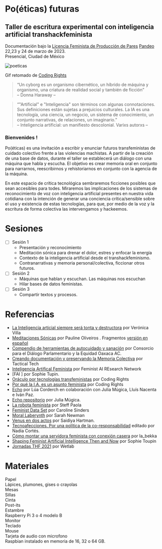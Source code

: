 # Po(éticas) futuras
## Taller de escritura experimental con inteligencia artificial transhackfeminista
Documentación bajo la [Licencia Feminista de Producción de Pares](https://labekka.red/licencia-f2f/)
[Pandeo](https://www.pandeo.info/)   
22,23 y 24 de marzo de 2023.  
Presencial, Ciudad de México

![poeticas](https://media.giphy.com/media/v1.Y2lkPTc5MGI3NjExZjk3ZTQ1MGJhOGNkY2E5YjYyMjY4NmFlZDg4MWEyYmNhNDcxOGUxNyZjdD1n/li0s0yrz011JbkXbO9/giphy.gif)  

Gif retomado de [Coding Rights](https://giphy.com/gifs/codingrights-tech-speculative-transfeministech-li0s0yrz011JbkXbO9)

>“Un cyborg es un organismo cibernético, un híbrido de máquina y organismo, una criatura de realidad social y también de ficción”  
>– Donna Haraway –

>“"Artificial" e "Inteligencia" son términos con algunas connotaciones. Sus definiciones están sujetas a prejuicios culturales. La IA es una tecnología, una ciencia, un negocio, un sistema de conocimiento, un conjunto narrativas, de relaciones, un imaginario.”  
>–  Inteligencia artificial: un manifiesto descolonial. Varixs autorxs –

### Bienvenides ! 
Po(éticas) es una invitación a escribir y enunciar futuros transfeministas de cuidado colectivo frente a las violencias machistas. A partir de la creación de una base de datos, durante el taller se establecerá un diálogo con una máquina que habla y escucha. El objetivo es crear memoria oral en conjunto para narrarnos, reescribirnos y rehistoriarnos en conjunto con la agencia de la máquina.

En este espacio de crítica tecnológica sembraremos ficciones posibles que sean accesibles para todes. Miraremos las implicaciones de los sistemas de reconocimiento de voz con inteligencia artificial presentes en nuestra vida cotidiana con la intención de generar una conciencia crítica/sensible sobre el uso y existencia de estas tecnologías, para que, por medio de la voz y la escritura de forma colectiva las intervengamos y hackeemos.

# Sesiones 
 - [ ] Sesión 1 
 	- Presentación y reconocimiento
 	- Meditación sónica para drenar el dolor, estres y enfocar la energía
 	- Contexto de la inteligencia artificial desde el transhackfeminismo.
	- Contranarrativas y memoria personal/colectiva, ficcionar otros futuros.
 - [ ] Sesión 2 
	- Máquinas que hablan y escuchan. Las máquinas nos escuchan
	- Hilar bases de datos feministas.
 - [ ] Sesión 3 
 	- Compartir textos y procesos. 
	

# Referencias
- [La Inteligencia articial siempre será tonta y destructora](https://desinformemonos.org/la-inteligencia-artificial-siempre-sera-tonta-y-destructora/) por Verónica Villa
- [Meditaciones Sónicas](http://www.soundportraits.info/wp-content/uploads/2019/06/Oliveros_Pauline_Sonic_Meditations_1974.pdf) por Pauline Oliveiros . Fragmentos [versión en español](https://drive.google.com/file/d/1aAfSwwqV9YEcFdNUmOXxBiemS5qMiEEB/view)
- [Compendio de herramientas de autocuidado y sanación](https://consorciooaxaca.org/wp-content/uploads/2020/05/compendio_Autocuidado.pdf) por Consorcio para el Diálogo Parlamentario y la Equidad Oaxaca AC.
- [Creando documentación y preservando la Memoria Colectiva](https://es.gendersec.train.tacticaltech.org/) por Tactical Tech
- [Inteligencia Artifical Feminista]() por Feminist AI REsearch Network
- [FAI ] por Sophie Tupin. 
- [Oráculo por tecnologías transfeministas](https://www.transfeministech.codingrights.org/) por Coding Rights
- [Por qué la I.A. es un asunto feminista](https://notmy.ai/es/) por Coding Rights
- [Echo](http://angelsbarcelona.com/en/artists/lua-coderch/projects/echo/1365) por Lúa Corderch en colaboración con Julia Múgica, Lluís Nacenta e Iván Paz.
- [Echo repositorio](https://github.com/juliajmg/ECO) por Julia Múgica.
- [La robota feminista](https://github.com/stepaola/La-robota-feminista/blob/master/Taller.md) por Steff Paola 
- [Feminist Data Set](https://carolinesinders.com/feminist-data-set/) por Caroline Sinders
- [Moral Laberynth](https://www.morallabyrinth.com/) por Sarah Newman
- [Venus en dos actos](https://hemisphericinstitute.org/en/emisferica-91/9-1-essays/venus-en-dos-actos.html) por Saidiya Hartman.
- [Tecnoafecciones. Por una política de la co-responsabilidad](https://sursiendo.org/2022/08/escrituras-hackfeministas-para-otras-tecnologias/) editado por Nadia Cortés. 
- [Cómo montar una servidora feminista con conexión casera](https://labekka.red/servidoras-feministas/) por la_bekka
- [Shaping Feminist Artificial Intelligence Then and Now](https://zoiahorn.anarchaserver.org/thf2022/2022/06/04/agenda-shaping-feminist-artificial-intelligence-then-and-now/) por Sophie Toupin
- [Jornadas THF 2021](https://crabgrass.riseup.net/wetlab) por Wetlab

# Materiales 

Papel  
Lápices, plumones, gises o crayolas  
Mesas  
Sillas   
Cinta   
Post-its   
Estambre   
Raspberry Pi 3 o 4 modelo B  
Monitor  
Teclado  
Mouse   
Tarjeta de audio con microfono  
Raspbian instalado en memoria de 16, 32 o 64 GB.   



